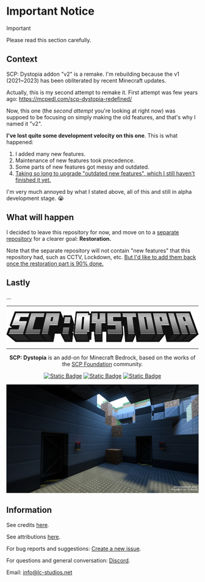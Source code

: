 # Important Notice

> [!IMPORTANT]
> Please read this section carefully.

## Context

SCP: Dystopia addon "v2" is a remake.
I'm rebuilding because the v1 (2021~2023) has been obliterated by recent Minecraft updates.

Actually, this is my second attempt to remake it.
First attempt was few years ago: https://mcpedl.com/scp-dystopia-redefined/

Now, this one (the *second attempt* you're looking at right now) was suppoed to be focusing on simply making the old features,
and that's why I named it "v2".

**I've lost quite some development velocity on this one**. This is what happened:
1. I added many new features.
2. Maintenance of new features took precedence.
3. Some parts of new features got messy and outdated.
4. <ins>Taking so long to upgrade "outdated new features", which I still haven't finished it yet.</ins>

I'm very much annoyed by what I stated above, all of this and still in alpha development stage. :sob:

## What will happen

I decided to leave this repository for now, and move on to a [separate repository](https://github.com/lc-studios-mc/scp-dystopia-v1-restoration) for a clearer goal: **Restoration.**

Note that the separate repository will not contain "new features" that this repository had, such as CCTV, Lockdown, etc.
<ins>But I'd like to add them back once the restoration part is 90% done.</ins>

## Lastly

...

<hr/>

<div align="center">

<img src="./media/logo.webp" alt="Logo" title="SCP: Dystopia" height="80" />

<hr/>

**SCP: Dystopia** is an add-on for Minecraft Bedrock, based on the works of the [SCP Foundation](https://scp-wiki.wikidot.com/) community.

[![Static Badge](https://img.shields.io/badge/Discord-%235865F2?style=for-the-badge&logo=discord&logoColor=%23ffffff)](https://discord.gg/K2mxsJ2trE)
[![Static Badge](https://img.shields.io/badge/CurseForge-%23f16436?style=for-the-badge&logo=curseforge&logoColor=%23ffffff)](https://www.curseforge.com/minecraft-bedrock/addons/scp-dystopia-addon)
[![Static Badge](https://img.shields.io/badge/MCPEDL-%2300a52e?style=for-the-badge)](https://mcpedl.com/scp-dystopia-addon/)

<img src="./media/banner.webp" alt="Logo" title="SCP: Dystopia" />

</div>

## Information

See credits [here](./docs/credits.md).

See attributions [here](./docs/attributions.md).

For bug reports and suggestions: [Create a new issue](https://github.com/lc-studios-mc/scp-dystopia/issues).

For questions and general conversation: [Discord](https://discord.gg/K2mxsJ2trE).

Email: info@lc-studios.net
